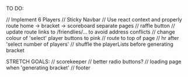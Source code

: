 TO DO:

// Implement 6 Players
// Sticky Navbar
// Use react context and properly route home -> bracket -> scoreboard separate pages
// raffle button
// update route links to /friendlies/... to avoid address conflicts
// change colour of 'select' player buttons to pink
// route to top of page
// hr after 'select number of players'
// shuffle the playerLists before generating bracket

STRETCH GOALS:
// scorekeeper
// better radio buttons?
// loading page when 'generating bracket'
// footer
